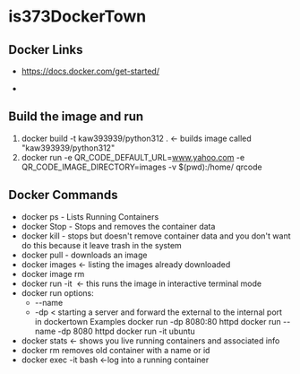 # is373DockerTown
## Docker Links

- https://docs.docker.com/get-started/

- 
## Build the image and run
1. docker build -t kaw393939/python312 . <- builds image called "kaw393939/python312"
2. docker run -e QR_CODE_DEFAULT_URL=www.yahoo.com -e QR_CODE_IMAGE_DIRECTORY=images -v $(pwd):/home/ qrcode

## Docker Commands
- docker ps - Lists Running Containers
- docker Stop - Stops and removes the container data
- docker kill - stops but doesn't remove container data and you don't want do this because it leave trash in the system
- docker pull <SOME IMAGE NAME FROM DOCKER HUB>  - downloads an image
- docker images <- listing the images already downloaded
- docker image rm <image id>
- docker run -it <image name> <- this runs the image in interactive terminal mode
- docker run options:
    - --name <Some name for container>
    - -dp  <external port: internal port>  < starting a server and forward the external to the internal port in dockertown
    Examples
        docker run -dp 8080:80 httpd
        docker run --name -dp 8080 httpd
        docker run -it ubuntu
- docker stats <- shows you live running containers and associated info
- docker rm <containername> removes old container with a name or id 
- docker exec -it <containerid or name> bash   <-log into a running container
